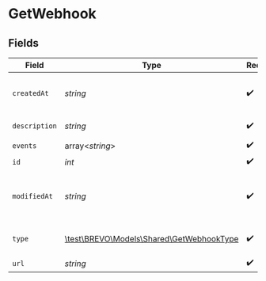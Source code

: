 # GetWebhook


## Fields

| Field                                                                             | Type                                                                              | Required                                                                          | Description                                                                       | Example                                                                           |
| --------------------------------------------------------------------------------- | --------------------------------------------------------------------------------- | --------------------------------------------------------------------------------- | --------------------------------------------------------------------------------- | --------------------------------------------------------------------------------- |
| `createdAt`                                                                       | *string*                                                                          | :heavy_check_mark:                                                                | Creation UTC date-time of the webhook (YYYY-MM-DDTHH:mm:ss.SSSZ)                  | 2016-12-01T12:50:00Z                                                              |
| `description`                                                                     | *string*                                                                          | :heavy_check_mark:                                                                | Description of the webhook                                                        | Webhook triggered on campaign openings                                            |
| `events`                                                                          | array<*string*>                                                                   | :heavy_check_mark:                                                                | N/A                                                                               | opens,clicks                                                                      |
| `id`                                                                              | *int*                                                                             | :heavy_check_mark:                                                                | ID of the webhook                                                                 | 654                                                                               |
| `modifiedAt`                                                                      | *string*                                                                          | :heavy_check_mark:                                                                | Last modification UTC date-time of the webhook (YYYY-MM-DDTHH:mm:ss.SSSZ)         | 2017-05-12T13:15:00Z                                                              |
| `type`                                                                            | [\test\BREVO\Models\Shared\GetWebhookType](../../models/shared/GetWebhookType.md) | :heavy_check_mark:                                                                | Type of webhook (marketing or transactional)                                      | marketing                                                                         |
| `url`                                                                             | *string*                                                                          | :heavy_check_mark:                                                                | URL of the webhook                                                                | http://requestb.in/173lyyx1                                                       |